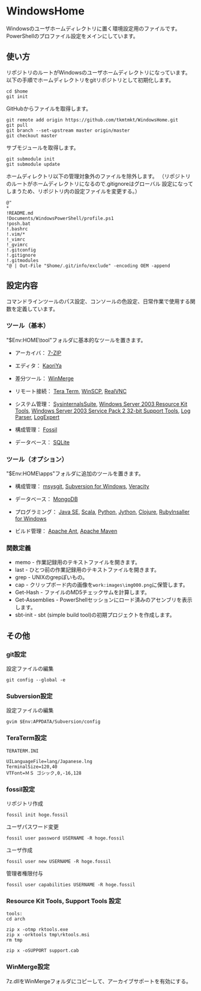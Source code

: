 WindowsHome
===========
Windowsのユーザホームディレクトリに置く環境設定用のファイルです。
PowerShellのプロファイル設定をメインにしています。

使い方
------
リポジトリのルートがWindowsのユーザホームディレクトリになっています。
以下の手順でホームディレクトリをgitリポジトリとして初期化します。

    cd $home
    git init

GitHubからファイルを取得します。

    git remote add origin https://github.com/tkmtmkt/WindowsHome.git
    git pull
    git branch --set-upstream master origin/master
    git checkout master

サブモジュールを取得します。

    git submodule init
    git submodule update

ホームディレクトリ以下の管理対象外のファイルを除外します。
（リポジトリのルートがホームディレクトリになるので.gitignoreはグローバル
設定になってしまうため、リポジトリ内の設定ファイルを変更する。）

    @"
    *
    !README.md
    !Documents/WindowsPowerShell/profile.ps1
    !posh.bat
    !.bashrc
    !.vim/*
    !_vimrc
    !_gvimrc
    !.gitconfig
    !.gitignore
    !.gitmodules
    "@ | Out-File "$home/.git/info/exclude" -encoding OEM -append


設定内容
--------
コマンドラインツールのパス設定、コンソールの色設定、日常作業で使用する関数を定義しています。

### ツール（基本）
"$Env:HOME\tool"フォルダに基本的なツールを置きます。

* アーカイバ：
  [7-ZIP](http://sevenzip.sourceforge.jp/)

* エディタ：
  [KaoriYa](http://www.kaoriya.net/)

* 差分ツール：
  [WinMerge](http://www.geocities.co.jp/SiliconValley-SanJose/8165/winmerge.html)

* リモート接続：
  [Tera Term](http://sourceforge.jp/projects/ttssh2/),
  [WinSCP](http://winscp.net/eng/docs/lang:jp),
  [RealVNC](http://www.realvnc.com/)

* システム管理：
  [SysinternalsSuite](http://technet.microsoft.com/ja-jp/sysinternals/bb842062.aspx),
  [Windows Server 2003 Resource Kit Tools](http://www.microsoft.com/en-us/download/details.aspx?id=17657),
  [Windows Server 2003 Service Pack 2 32-bit Support Tools](http://www.microsoft.com/en-us/download/details.aspx?id=15326),
  [Log Parser](http://technet.microsoft.com/ja-jp/scriptcenter/dd919274.aspx),
  [LogExpert](http://www.log-expert.de/)

* 構成管理：
  [Fossil](http://www.fossil-scm.org/)

* データベース：
  [SQLite](http://www.sqlite.org/)


### ツール（オプション）
"$Env:HOME\apps"フォルダに追加のツールを置きます。

* 構成管理：
  [msysgit](http://code.google.com/p/msysgit/downloads/list),
  [Subversion for Windows](http://sourceforge.net/projects/win32svn/),
  [Veracity](http://veracity-scm.com/)

* データベース：
  [MongoDB](http://www.mongodb.org/)

* プログラミング：
  [Java SE](http://www.oracle.com/technetwork/java/javase/downloads/index.html),
  [Scala](http://www.scala-lang.org/),
  [Python](http://www.python.org/),
  [Jython](http://www.jython.org/),
  [Clojure](http://clojure.org/),
  [RubyInsaller for Windows](http://rubyinstaller.org/)

* ビルド管理：
  [Apache Ant](http://ant.apache.org/),
  [Apache Maven](http://maven.apache.org/)


### 関数定義

* memo - 作業記録用のテキストファイルを開きます。
* last - ひとつ前の作業記録用のテキストファイルを開きます。
* grep - UNIXのgrepぽいもの。
* cap - クリップボード内の画像を`work:images\img000.png`に保管します。
* Get-Hash - ファイルのMD5チェックサムを計算します。
* Get-Assemblies - PowerShellセッションにロード済みのアセンブリを表示します。
* sbt-init - sbt (simple build tool)の初期プロジェクトを作成します。


その他
------

### git設定

設定ファイルの編集

    git config --global -e


### Subversion設定

設定ファイルの編集

    gvim $Env:APPDATA/Subversion/config


### TeraTerm設定

    TERATERM.INI

    UILanguageFile=lang/Japanese.lng
    TerminalSize=120,40
    VTFont=ＭＳ ゴシック,0,-16,128


### fossil設定

リポジトリ作成

    fossil init hoge.fossil

ユーザパスワード変更

    fossil user password USERNAME -R hoge.fossil

ユーザ作成

    fossil user new USERNAME -R hoge.fossil

管理者権限付与

    fossil user capabilities USERNAME -R hoge.fossil


### Resource Kit Tools, Support Tools 設定

    tools:
    cd arch

    zip x -otmp rktools.exe
    zip x -orktools tmp\rktools.msi
    rm tmp

    zip x -oSUPPORT support.cab


### WinMerge設定

7z.dllをWinMergeフォルダにコピーして、アーカイブサポートを有効にする。


<!-- vim: set ts=4 sw=4 et:-->
